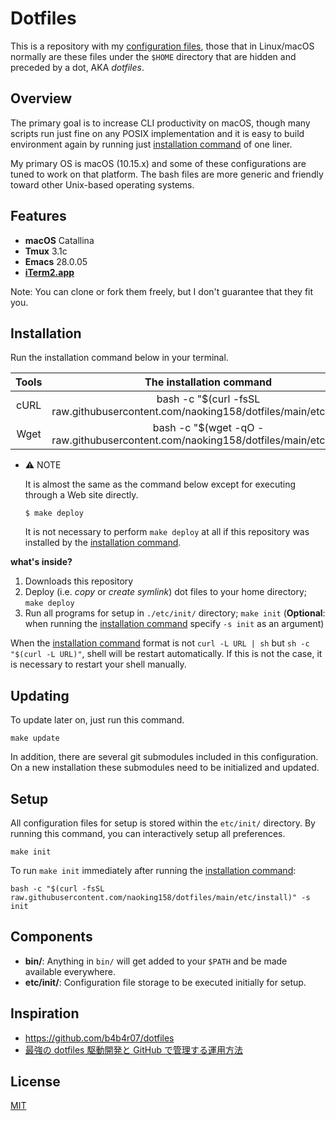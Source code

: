# Dotfiles

This is a repository with my [configuration files](http://en.wikipedia.org/wiki/Configuration_file), those that in Linux/macOS normally are these files under the `$HOME` directory that are hidden and preceded by a dot, AKA *dotfiles*.

## Overview

The primary goal is to increase CLI productivity on macOS, though many scripts run just fine on any POSIX implementation and it is easy to build environment again by running just [installation command](#oneliner) of one liner.

My primary OS is macOS (10.15.x) and some of these configurations are tuned to work on that platform. The bash files are more generic and friendly toward other Unix-based operating systems.

## Features

- **macOS** Catallina
- **Tmux** 3.1c
- **Emacs** 28.0.05
- **[iTerm2.app](https://iterm2.com)**

Note: You can clone or fork them freely, but I don't guarantee that they fit you.

## Installation

Run the installation command below in your terminal.

| Tools | <a name="oneliner">The installation command</a> |
|:-:|:-:|
| cURL | bash -c "$(curl -fsSL raw.githubusercontent.com/naoking158/dotfiles/main/etc/install)" |
| Wget | bash -c "$(wget -qO - raw.githubusercontent.com/naoking158/dotfiles/main/etc/install)" |

- :warning: NOTE

	It is almost the same as the command below except for executing through a Web site directly.
	```console
	$ make deploy
	```

	It is not necessary to perform `make deploy` at all if this repository was installed by the [installation command](#oneliner).

**what's inside?**

1. Downloads this repository
2. Deploy (i.e. *copy* or *create symlink*) dot files to your home directory; `make deploy`
3. Run all programs for setup in `./etc/init/` directory; `make init` (**Optional**: when running the [installation command](#oneliner) specify `-s init` as an argument)

When the [installation command](#oneliner) format is not `curl -L URL | sh` but `sh -c "$(curl -L URL)"`, shell will be restart automatically. If this is not the case, it is necessary to restart your shell manually.

## Updating

To update later on, just run this command.
```console
make update
```

In addition, there are several git submodules included in this configuration. On a new installation these submodules need to be initialized and updated.

## Setup

All configuration files for setup is stored within the `etc/init/` directory. By running this command, you can interactively setup all preferences.
```console
make init
```

To run `make init` immediately after running the [installation command](#oneliner):
```console
bash -c "$(curl -fsSL raw.githubusercontent.com/naoking158/dotfiles/main/etc/install)" -s init 
```
    
## Components

- **bin/**: Anything in `bin/` will get added to your `$PATH` and be made available everywhere.
- **etc/init/**: Configuration file storage to be executed initially for setup.

## Inspiration

- <https://github.com/b4b4r07/dotfiles>
- [最強の dotfiles 駆動開発と GitHub で管理する運用方法](https://qiita.com/b4b4r07/items/b70178e021bef12cd4a2#fnref2)

## License

[MIT](LICENSE)
